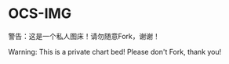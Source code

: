 # OCS-IMG

警告：这是一个私人图床！请勿随意Fork，谢谢！

Warning: This is a private chart bed! Please don't Fork, thank you!

